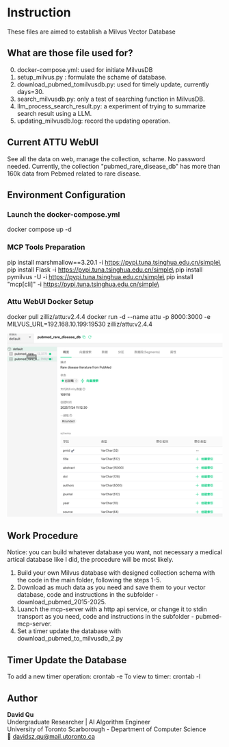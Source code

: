 # Instruction
These files are aimed to establish a Milvus Vector Database

## What are those file used for?
0. docker-compose.yml: used for initiate MilvusDB
1. setup_milvus.py : formulate the schame of database.
2. download_pubmed_tomilvusdb.py: used for timely update, currently days=30.
3. search_milvusdb.py: only a test of searching function in MilvusDB.
4. llm_process_search_result.py: a experiment of trying to summarize search result using a LLM.
5. updating_milvusdb.log: record the updating operation.

## Current ATTU WebUI
See all the data on web, manage the collection, schame. No password needed.
Currently, the collection "pubmed_rare_disease_db" has more than 160k data from Pebmed related to rare disease.

## Environment Configuration
### Launch the docker-compose.yml
docker compose up -d

### MCP Tools Preparation
pip install marshmallow==3.20.1 -i https://pypi.tuna.tsinghua.edu.cn/simple\
pip install Flask -i https://pypi.tuna.tsinghua.edu.cn/simple\
pip install pymilvus -U -i https://pypi.tuna.tsinghua.edu.cn/simple\
pip install "mcp[cli]" -i https://pypi.tuna.tsinghua.edu.cn/simple\

### Attu WebUI Docker Setup
docker pull zilliz/attu:v2.4.4
docker run -d --name attu   -p 8000:3000   -e MILVUS_URL=192.168.10.199:19530   zilliz/attu:v2.4.4

![Attu](./graph/attu.png)

## Work Procedure
Notice: you can build whatever database you want, not necessary a medical artical database like I did, the procedure will be most likely.
1. Build your own Milvus database with designed collection schema with the code in the main folder, following the steps 1-5.
2. Download as much data as you need and save them to your vector database, code and instructions in the subfolder - download_pubmed_2015-2025.
3. Luanch the mcp-server with a http api service, or change it to stdin transport as you need, code and instructions in the subfolder - pubmed-mcp-server.
4. Set a timer update the database with download_pubmed_to_milvusdb_2.py

## Timer Update the Database
To add a new timer operation: crontab -e
To view to timer: crontab -l

## Author

**David Qu**  
Undergraduate Researcher | AI Algorithm Engineer  
University of Toronto Scarborough - Department of Computer Science  
📧 davidsz.qu@mail.utoronto.ca

